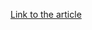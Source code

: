 [Link to the article](https://www.malwarebytes.com/blog/news/2024/08/hundreds-of-online-stores-hacked-in-new-campaign)
